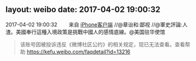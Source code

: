 layout: weibo
date: 2017-04-02 19:00:32
---
2017-04-02 19:00:32  &nbsp;&nbsp;&nbsp;&nbsp;&nbsp;&nbsp; 来自 <a href="http://app.weibo.com/t/feed/9ksdit" rel="nofollow">iPhone客户端</a>
//@章诒和:鄙视 //@軍史評論:人渣。美國奉行這種入境政策是挑戰中國人的感情底線。@美国驻华使馆
>  该账号因被投诉违反《微博社区公约》的相关规定，现已无法查看。查看帮助 https://kefu.weibo.com/faqdetail?id=13216
